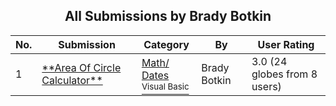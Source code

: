 ﻿<div align="center">

## All Submissions by Brady Botkin

</div>

No.  | Submission | Category | By   | User Rating
---- | ---------- | -------- | ---- | -----------
1 | [\*\*Area Of Circle Calculator\*\*<br />](https://github.com/Planet-Source-Code/brady-botkin-area-of-circle-calculator__1-1989) | [Math/ Dates<br /><sup>Visual Basic</sup>](../ByCategory/math-dates__1-37.md) | Brady Botkin | 3.0 (24 globes from 8 users)
